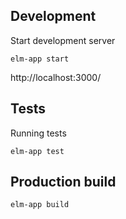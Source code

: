 ## Development

Start development server
```
elm-app start
```

http://localhost:3000/

## Tests

Running tests
```
elm-app test
```

## Production build

```
elm-app build
```